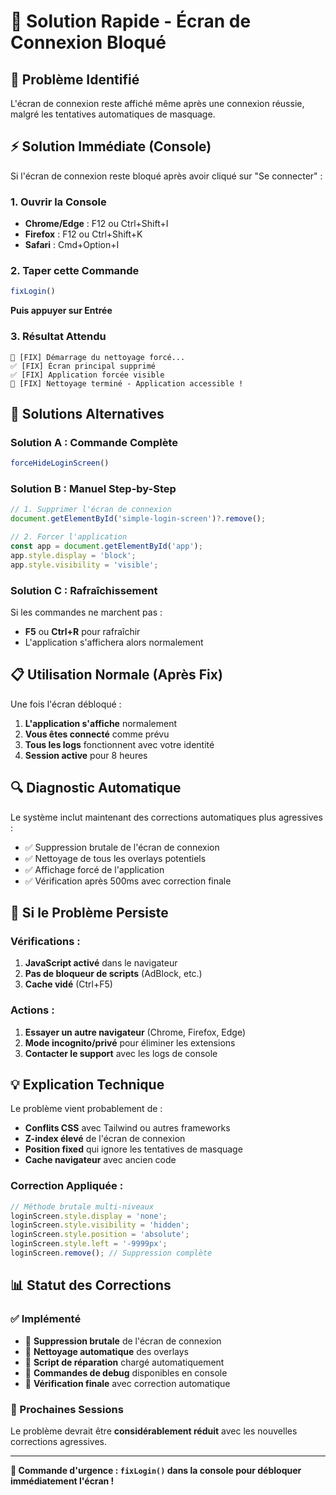 # 🚀 Solution Rapide - Écran de Connexion Bloqué

## 🎯 Problème Identifié

L'écran de connexion reste affiché même après une connexion réussie, malgré les tentatives automatiques de masquage.

## ⚡ Solution Immédiate (Console)

Si l'écran de connexion reste bloqué après avoir cliqué sur "Se connecter" :

### 1. Ouvrir la Console
- **Chrome/Edge** : F12 ou Ctrl+Shift+I
- **Firefox** : F12 ou Ctrl+Shift+K  
- **Safari** : Cmd+Option+I

### 2. Taper cette Commande
```javascript
fixLogin()
```
**Puis appuyer sur Entrée**

### 3. Résultat Attendu
```
🔧 [FIX] Démarrage du nettoyage forcé...
✅ [FIX] Écran principal supprimé
✅ [FIX] Application forcée visible
🎉 [FIX] Nettoyage terminé - Application accessible !
```

## 🔧 Solutions Alternatives

### Solution A : Commande Complète
```javascript
forceHideLoginScreen()
```

### Solution B : Manuel Step-by-Step
```javascript
// 1. Supprimer l'écran de connexion
document.getElementById('simple-login-screen')?.remove();

// 2. Forcer l'application
const app = document.getElementById('app');
app.style.display = 'block';
app.style.visibility = 'visible';
```

### Solution C : Rafraîchissement
Si les commandes ne marchent pas :
- **F5** ou **Ctrl+R** pour rafraîchir
- L'application s'affichera alors normalement

## 📋 Utilisation Normale (Après Fix)

Une fois l'écran débloqué :

1. **L'application s'affiche** normalement
2. **Vous êtes connecté** comme prévu
3. **Tous les logs** fonctionnent avec votre identité
4. **Session active** pour 8 heures

## 🔍 Diagnostic Automatique

Le système inclut maintenant des corrections automatiques plus agressives :
- ✅ Suppression brutale de l'écran de connexion
- ✅ Nettoyage de tous les overlays potentiels
- ✅ Affichage forcé de l'application
- ✅ Vérification après 500ms avec correction finale

## 🚨 Si le Problème Persiste

### Vérifications :
1. **JavaScript activé** dans le navigateur
2. **Pas de bloqueur de scripts** (AdBlock, etc.)
3. **Cache vidé** (Ctrl+F5)

### Actions :
1. **Essayer un autre navigateur** (Chrome, Firefox, Edge)
2. **Mode incognito/privé** pour éliminer les extensions
3. **Contacter le support** avec les logs de console

## 💡 Explication Technique

Le problème vient probablement de :
- **Conflits CSS** avec Tailwind ou autres frameworks
- **Z-index élevé** de l'écran de connexion
- **Position fixed** qui ignore les tentatives de masquage
- **Cache navigateur** avec ancien code

### Correction Appliquée :
```javascript
// Méthode brutale multi-niveaux
loginScreen.style.display = 'none';
loginScreen.style.visibility = 'hidden';
loginScreen.style.position = 'absolute';
loginScreen.style.left = '-9999px';
loginScreen.remove(); // Suppression complète
```

## 📊 Statut des Corrections

### ✅ Implémenté
- 🔧 **Suppression brutale** de l'écran de connexion
- 🔧 **Nettoyage automatique** des overlays
- 🔧 **Script de réparation** chargé automatiquement
- 🔧 **Commandes de debug** disponibles en console
- 🔧 **Vérification finale** avec correction automatique

### 🎯 Prochaines Sessions
Le problème devrait être **considérablement réduit** avec les nouvelles corrections agressives.

---

**🚀 Commande d'urgence : `fixLogin()` dans la console pour débloquer immédiatement l'écran !**